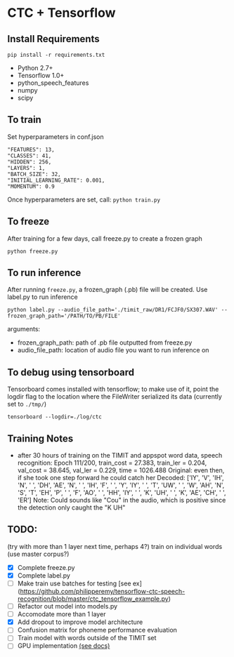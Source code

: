 # CTC + Tensorflow

## Install Requirements

`pip install -r requirements.txt`

- Python 2.7+
- Tensorflow 1.0+
- python_speech_features
- numpy
- scipy

## To train
Set hyperparameters in conf.json
```
"FEATURES": 13,
"CLASSES": 41,
"HIDDEN": 256,
"LAYERS": 1,
"BATCH_SIZE": 32,
"INITIAL_LEARNING_RATE": 0.001,
"MOMENTUM": 0.9
```
Once hyperparameters are set, call:
`python train.py`

## To freeze
After training for a few days, call freeze.py to create a frozen graph
```
python freeze.py
```

## To run inference
After running `freeze.py`, a frozen_graph (.pb) file will be created.
Use label.py to run inference
```
python label.py --audio_file_path='./timit_raw/DR1/FCJF0/SX307.WAV' --frozen_graph_path='/PATH/TO/PB/FILE'
```

arguments:
- frozen_graph_path: path of .pb file outputted from freeze.py
- audio_file_path: location of audio file you want to run inference on


## To debug using tensorboard
Tensorboard comes installed with tensorflow; to make use of it, point the logdir flag to the location where the FileWriter serialized its data (currently set to `./tmp/`)
```
tensorboard --logdir=./log/ctc
```

## Training Notes
- after 30 hours of training on the TIMIT and appspot word data, speech recognition:
Epoch 111/200, train_cost = 27.383, train_ler = 0.204, val_cost = 38.645, val_ler = 0.229, time = 1026.488
Original:
even then, if she took one step forward he could catch her
Decoded:
['IY', 'V', 'IH', 'N', ' ', 'DH', 'AE', 'N', ' ', 'IH', 'F', ' ', 'Y', 'IY', ' ', 'T', 'UW', ' ', 'W', 'AH', 'N', 'S', 'T', 'EH', 'P', ' ', 'F', 'AO', ' ', 'HH', 'IY', ' ', 'K', 'UH', ' ', 'K', 'AE', 'CH', ' ', 'ER']
Note: Could sounds like "Cou" in the audio, which is positive since the detection only caught the "K UH"

## TODO:
(try with more than 1 layer next time, perhaps 4?)
train on individual words (use master corpus?)
- [X] Complete freeze.py
- [X] Complete  label.py
- [ ] Make train use batches for testing [see ex] (https://github.com/philipperemy/tensorflow-ctc-speech-recognition/blob/master/ctc_tensorflow_example.py)
- [ ] Refactor out model into models.py
- [ ] Accomodate more than 1 layer
- [X] Add dropout to improve model architecture
- [ ] Confusion matrix for phoneme performance evaluation
- [ ] Train model with words outside of the TIMIT set
- [ ] GPU implementation [(see docs)](https://www.tensorflow.org/programmers_guide/using_gpu)
